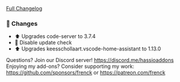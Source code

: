 [Full Changelog][changelog]

### 🔨 Changes

- ⬆ Upgrades code-server to 3.7.4
- 🔨 Disable update check
- ⬆ Upgrades keesschollaart.vscode-home-assistant to 1.13.0

[changelog]: https://github.com/hassio-addons/addon-vscode/compare/v2.9.0...v2.9.1

Questions? Join our Discord server! https://discord.me/hassioaddons
Enjoying my add-ons? Consider supporting my work:
https://github.com/sponsors/frenck or https://patreon.com/frenck